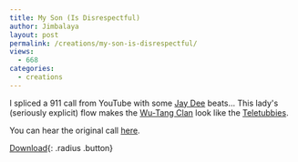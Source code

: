 ```yaml
---
title: My Son (Is Disrespectful)
author: Jimbalaya
layout: post
permalink: /creations/my-son-is-disrespectful/
views:
  - 668
categories:
  - creations
---
```


I spliced a 911 call from YouTube with some [Jay Dee][2] beats...
This lady's (seriously explicit) flow makes the [Wu-Tang Clan][3] look like the [Teletubbies][4].

 [2]: http://itunes.apple.com/WebObjects/MZStore.woa/wa/viewArtist?id=16589310 "J Dilla on iTunes"
 [3]: http://itunes.apple.com/WebObjects/MZStore.woa/wa/viewArtist?id=200986 "Wu-Tang Clan on iTunes"
 [4]: http://itunes.apple.com/WebObjects/MZStore.woa/wa/viewArtist?id=258364227 "Teletubbies on iTunes"

You can hear the original call [here][5].

 [5]: http://www.youtube.com/watch?v=cQDFwhyfgHs

<p><audio src='/audio/creations/Jimbalaya-Pieces_Of_The_Wholes-07-My_Son_(Is_Disrespectful).mp3' preload='auto' /></p>

[Download][7]{: .radius .button}

 [7]: /audio/creations/Jimbalaya-Pieces_Of_The_Wholes-07-My_Son_(Is_Disrespectful).mp3 "Download Jimbalaya - My Son (Is Disrespectful)"
